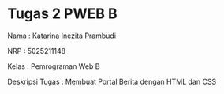 # Tugas 2 PWEB B

Nama : Katarina Inezita Prambudi

NRP : 5025211148

Kelas : Pemrograman Web B

Deskripsi Tugas :
Membuat Portal Berita dengan HTML dan CSS
